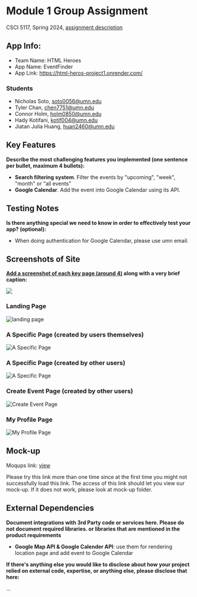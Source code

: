 # Module 1 Group Assignment

CSCI 5117, Spring 2024, [assignment description](https://canvas.umn.edu/courses/413159/pages/project-1)

## App Info:

* Team Name: HTML Heroes
* App Name: EventFinder
* App Link: https://html-heros-project1.onrender.com/

### Students

* Nicholas Soto, soto0056@umn.edu
* Tyler Chan, chen7751@umn.edu
* Connor Holm, holm0850@umn.edu
* Hady Kotifani, kotif004@umn.edu
* Jiatan Julia Huang, huan2460@umn.edu


## Key Features

**Describe the most challenging features you implemented
(one sentence per bullet, maximum 4 bullets):**

* **Search filtering system**. Filter the events by "upcoming", "week", "month" or "all events"
* **Google Calendar**. Add the event into Google Calendar using its API.

## Testing Notes

**Is there anything special we need to know in order to effectively test your app? (optional):**

* When doing authentication for Google Calendar, please use umn email.


## Screenshots of Site

**[Add a screenshot of each key page (around 4)](https://stackoverflow.com/questions/10189356/how-to-add-screenshot-to-readmes-in-github-repository)
along with a very brief caption:**

![](https://media.giphy.com/media/o0vwzuFwCGAFO/giphy.gif)

### Landing Page
![](/mock-up/demo/Landing%20page.png "landing page")

### A Specific Page (created by users themselves)
![](/mock-up/demo/My%20event%20page.png "A Specific Page")

### A Specific Page (created by other users)
![](/mock-up/demo/other%20people's%20event%20page.png "A Specific Page")

### Create Event Page (created by other users)
![](/mock-up/demo/Landing%20page.png "Create Event Page")

### My Profile Page
![](/mock-up/demo/My%20profile.png "My Profile Page")


## Mock-up 

Moqups link: [view](https://app.moqups.com/8SGlpTOnihgzNLST2OkPhaSrfosRTLtE/view/page/a96d6f2a6)

Please try this link more than one time since at the first time you might not successfully load this link. The access of this link should let you view our mock-up. If it does not work, please look at mock-up folder.

## External Dependencies

**Document integrations with 3rd Party code or services here.
Please do not document required libraries. or libraries that are mentioned in the product requirements**

* **Google Map API & Google Calender API**: use them for rendering location page and add event to Google Calendar

**If there's anything else you would like to disclose about how your project
relied on external code, expertise, or anything else, please disclose that
here:**

...
